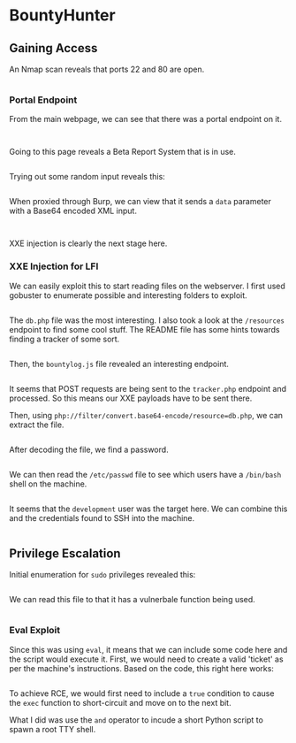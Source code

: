# BountyHunter

## Gaining Access

An Nmap scan reveals that ports 22 and 80 are open.&#x20;

<figure><img src="../../../.gitbook/assets/image (204).png" alt=""><figcaption></figcaption></figure>

### Portal Endpoint

From the main webpage, we can see that there was a portal endpoint on it.

<figure><img src="../../../.gitbook/assets/image (202).png" alt=""><figcaption></figcaption></figure>

<figure><img src="../../../.gitbook/assets/image (8) (1) (3).png" alt=""><figcaption></figcaption></figure>

Going to this page reveals a Beta Report System that is in use.

<figure><img src="../../../.gitbook/assets/image (176) (2).png" alt=""><figcaption></figcaption></figure>

Trying out some random input reveals this:

<figure><img src="../../../.gitbook/assets/image (169).png" alt=""><figcaption></figcaption></figure>

When proxied through Burp, we can view that it sends a `data` parameter with a Base64 encoded XML input.

<figure><img src="../../../.gitbook/assets/image (198).png" alt=""><figcaption></figcaption></figure>

<figure><img src="../../../.gitbook/assets/image (164) (2).png" alt=""><figcaption></figcaption></figure>

XXE injection is clearly the next stage here.

### XXE Injection for LFI

We can easily exploit this to start reading files on the webserver. I first used gobuster to enumerate possible and interesting folders to exploit.

<figure><img src="../../../.gitbook/assets/image (10) (2).png" alt=""><figcaption></figcaption></figure>

The `db.php` file was the most interesting. I also took a look at the `/resources` endpoint to find some cool stuff. The README file has some hints towards finding a tracker of some sort.

<figure><img src="../../../.gitbook/assets/image (167).png" alt=""><figcaption></figcaption></figure>

Then, the `bountylog.js` file revealed an interesting endpoint.

<figure><img src="../../../.gitbook/assets/image (205).png" alt=""><figcaption></figcaption></figure>

It seems that POST requests are being sent to the `tracker.php` endpoint and processed. So this means our XXE payloads have to be sent there.

Then, using `php://filter/convert.base64-encode/resource=db.php`, we can extract the file.

<figure><img src="../../../.gitbook/assets/image (195).png" alt=""><figcaption></figcaption></figure>

After decoding the file, we find a password.

<figure><img src="../../../.gitbook/assets/image (191).png" alt=""><figcaption></figcaption></figure>

We can then read the `/etc/passwd` file to see which users have a `/bin/bash` shell on the machine.

<figure><img src="../../../.gitbook/assets/image (6) (8).png" alt=""><figcaption></figcaption></figure>

It seems that the `development` user was the target here. We can combine this and the credentials found to SSH into the machine.

<figure><img src="../../../.gitbook/assets/image (194).png" alt=""><figcaption></figcaption></figure>

## Privilege Escalation

Initial enumeration for `sudo` privileges revealed this:

<figure><img src="../../../.gitbook/assets/image (193).png" alt=""><figcaption></figcaption></figure>

We can read this file to that it has a vulnerbale function being used.

<figure><img src="../../../.gitbook/assets/image (179).png" alt=""><figcaption></figcaption></figure>

### Eval Exploit

Since this was using `eval`, it means that we can include some code here and the script would execute it. First, we would need to create a valid 'ticket' as per the machine's instructions. Based on the code, this right here works:

<figure><img src="../../../.gitbook/assets/image (206).png" alt=""><figcaption></figcaption></figure>

To achieve RCE, we would first need to include a `true` condition to cause the `exec` function to short-circuit and move on to the next bit.

What I did was use the `and` operator to incude a short Python script to spawn a root TTY shell.

<figure><img src="../../../.gitbook/assets/image (197).png" alt=""><figcaption></figcaption></figure>

<figure><img src="../../../.gitbook/assets/image (7) (5).png" alt=""><figcaption></figcaption></figure>
